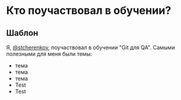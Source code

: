 # Кто поучаствовал в обучении?

## Шаблон

Я, [@stcherenkov](https://github.com/stcherenkov), поучаствовал в обучении "Git для QA". 
Самыми полезными для меня были темы:
* тема
* тема
* тема
* Test
* Test
